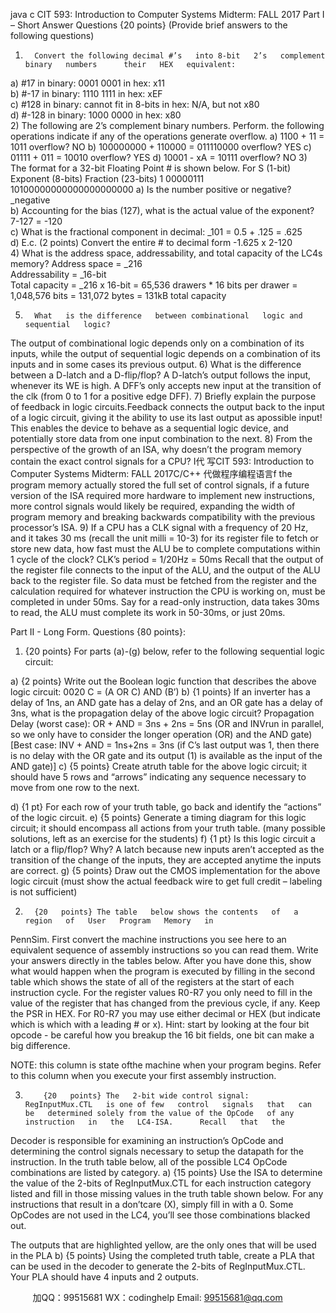 java c
CIT   593:   Introduction to Computer Systems
Midterm:   FALL   2017
Part   I – Short Answer Questions {20   points}   (Provide brief   answers to   the   following   questions)
1)       Convert the following decimal #’s   into 8-bit   2’s   complement   binary   numbers      their   HEX   equivalent:
a)       #17                   in   binary:    0001 0001                                                                            in   hex: x11                                                                                                                                    
b)       #-17               in   binary:    1110   1111                                                                            in   hex: xEF                                                                                                                                    
c)       #128          in   binary:    cannot fit   in 8-bits                                 in   hex:   N/A,   but   not x80                                                         
d)       #-128       in   binary:      1000   0000                                                                              in   hex: x80                                                                                                  
2)       The following are 2’s complement   binary   numbers.      Perform. the   following   operations    indicate if any of the operations generate   overflow.
a)         1100 +   11                                                                                                             =   1011                                                                                                                                                            overflow?    NO
b)       100000000 +   110000                                              = 011110000                                                                                                                     overflow?    YES
c)         01111 + 011                                                                                          =   10010                                                                                                                                              overflow?    YES
d)       10001   - xA                                                                                                       =   10111                                                                                                                                                overflow?      NO
3)       The format for a   32-bit   Floating   Point #   is shown   below.      For
S   (1-bit)
Exponent (8-bits)
Fraction   (23-bits)
1
00000111
10100000000000000000000
a)       Is the   number   positive   or   negative? _negative                                                                                                                           
b)       Accounting for the   bias   (127), what   is the actual value of   the   exponent?
7-127   = -120                                                                                                
c)       What   is the fractional   component   in   decimal: _101   =   0.5   +   .125   =   .625                                                               
d)       E.c. (2 points) Convert the entire # to   decimal   form
-1.625 x 2-120                                                                                                                                                                                                                                                                                                                                                                                                                                                                                                                                       
4)       What   is the address space,   addressability,   and total   capacity   of the   LC4s   memory?
Address space   = _216                                                                                                                                                                                                
Addressability = _16-bit                                                                                                                  
Total capacity = _216    x   16-bit = 65,536 drawers   *   16   bits   per   drawer   =   1,048,576   bits   =
131,072   bytes =   131kB total capacity                                                                      


5)       What   is the difference   between combinational   logic and   sequential   logic?
The output of   combinational logic depends only   on   a   combination   of   its   inputs,   while   the   output of   sequential logic depends on a   combination   of   its   inputs   and in some   cases   its   previous output.
6)       What   is the difference   between a   D-latch   and   a   D-flip/flop?
A D-latch’s output   follows   the input,   whenever its   WE is high.    A   DFF’s   only accepts   new   input at the   transition of   the clk   (from   0   to 1   for   a positive   edge   DFF).
7)       Briefly explain the   purpose   of feedback   in   logic   circuits.Feedback connects   the output back to   the input   of   a   logic   circuit,   giving   it   the   ability   to   use   its last output as apossible input!      This   enables   the   device   to behave   as   a sequential   logic         device, and potentially store data   from one input combination   to   the   next.
8)       From the   perspective of the growth   of   an   ISA,   why   doesn’t   the   program   memory   contain   the exact control   signals for   a   CPU?
I代 写CIT 593: Introduction to Computer Systems Midterm: FALL 2017C/C++
代做程序编程语言f   the   program   memory   actually   stored   the   full   set   of   control   signals, if   a   future   version   of   the ISA required more hardware   to implement new   instructions,   more   control signals   would   likely be required, expanding the   width of   program   memory   and breaking   backwards   compatibility   with   the previous processor’s ISA.
9)       If a   CPU   has   a CLK   signal   with   a   frequency   of   20   Hz,   and   it   takes   30   ms   (recall   the   unit   milli   =   10-3) for   its   register file to fetch or store   new   data,   how fast   must the   ALU   be   to   complete computations within   1 cycle of the   clock?
CLK’s period = 1/20Hz   = 50ms
Recall that the output of   the register   file   connects   to   the   input   of   the ALU,   and   the   output   of
the   ALU   back   to   the   register   file.    So   data   must   be   fetched   from   the   register   and   the
calculation required   for   whatever instruction the CPU is   working   on,   must be   completed   in   under 50ms.
Say   for a read-only instruction, data takes 30ms   to   read,   the ALU   must   complete   its   work in   50-30ms, or   just   20ms.


Part   II -   Long   Form. Questions {80   points}:
1)   {20   points}   For   parts   (a)-(g)   below,   refer to the following sequential   logic circuit:

a)   {2   points} Write out the   Boolean   logic function that   describes the above   logic   circuit:   0020
C =    (A   OR   C) AND   (B’)
b)       {1   points}   If an   inverter   has   a   delay of   1ns, an   AND   gate   has   a   delay   of   2ns,   and   an   OR   gate   has a delay of 3ns, what   is   the   propagation   delay   of   the   above   logic   circuit?
Propagation Delay (worst case): OR + AND = 3ns   + 2ns   =   5ns   (OR   and   INVrun   in parallel,   so   we   only have   to consider the longer operation   (OR) and   the AND   gate)
[Best case: INV + AND = 1ns+2ns = 3ns   (if C’s   last output   was   1,   then   there   is   no   delay   with   the   OR gate and its output   (1) is   available   as   the   input   of the AND gate)]
c)       {5   points} Create   atruth table   for   the   above   logic   circuit;   it   should   have   5   rows   and “arrows”   indicating any sequence   necessary to   move from one   row to the   next.

d)       {1   pt}   For each   row   of your truth table, go   back   and   identify   the “actions”   of   the   logic   circuit.
e)       {5   points} Generate a timing   diagram for   this   logic   circuit;   it   should   encompass   all   actions   from your truth table.
(many   possible solutions,   left   as an exercise for the   students)
   f)          {1   pt}   Is this   logic circuit a   latch   or   a   flip/flop?      Why?
A latch because new inputs   aren’t   accepted as   the   transition   of the change   of   the   inputs,   they are accepted anytime   the inputs   are   correct.
   g)       {5   points}   Draw out the CMOS   implementation   for   the   above   logic   circuit
(must show the actual   feedback   wire   to get   full credit – labeling   is   not sufficient)



2)       {20   points} The table   below shows the contents   of   a   region   of   User   Program   Memory   in
PennSim.   First convert the   machine   instructions you see   here to an   equivalent   sequence   of   assembly   instructions so you can   read them.       Write your answers directly in   the   tables   below.    After you   have done this, show what   would   happen   when the   program   is   executed by filling   in the second table which shows the   state   of   all   of   the   registers   at   the   start   of   each   instruction cycle.   For the   register values   R0-R7 you only   need to fill   in the   value   of   the   register that   has changed from the   previous cycle,   if any.   Keep   the   PSR   in   HEX.      For   R0-R7   you   may   use either decimal or   HEX   (but   indicate which   is   which   with   a   leading #   or   x).      Hint:         start   by   looking   at   the   four   bit   opcode   - be   careful   how   you   breakup   the   16   bit   fields,   one   bit can make a   big   difference.

NOTE: this   column   is   state   ofthe   machine   when   your   program   begins.
Refer to this column   when you execute your   first assembly instruction.


3)         {20   points} The   2-bit wide control signal:   RegInputMux.CTL   is one of few   control   signals   that   can   be   determined solely from the value of the OpCode   of any   instruction   in   the   LC4-ISA.      Recall   that   the
Decoder   is   responsible for examining an   instruction’s OpCode and   determining the   control   signals   necessary to setup the datapath for the   instruction.      In the   truth table   below,   all   of the   possible   LC4   OpCode combinations are   listed   by category.
a)         {15   points}   Use the   ISA to determine the value of the   2-bits   of   RegInputMux.CTL for   each   instruction   category   listed and fill   in those   missing values   in the truth table shown   below. For   any   instructions   that   result   in a don’tcare   (X), simply fill   in with   a   0. Some   OpCodes   are   not   used   in   the   LC4, you’ll see those combinations   blacked out.

The outputs that are highlighted yellow,   are   the only   ones   that   will   be   used   in   the   PLA
b)         {5   points}   Using the completed truth table, create a   PLA that   can   be   used   in   the   decoder to   generate   the   2-bits of   RegInputMux.CTL.    Your   PLA should   have 4   inputs and 2   outputs.

   
   

         
加QQ：99515681  WX：codinghelp  Email: 99515681@qq.com
